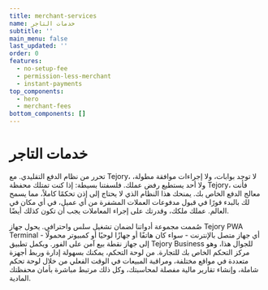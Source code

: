 ```yaml
---
title: merchant-services
name: خدمات التاجر
subtitle: ''
main_menu: false
last_updated: ''
order: 0
features:
  - no-setup-fee
  - permission-less-merchant
  - instant-payments
top_components:
  - hero
  - merchant-fees
bottom_components: []
---
```

# خدمات التاجر

تحرر من نظام الدفع التقليدي. مع Tejory، لا توجد بوابات، ولا إجراءات موافقة مطولة، ولا أحد يستطيع رفض عملك. فلسفتنا بسيطة: إذا كنت تمتلك محفظة Tejory، فأنت معالج الدفع الخاص بك. يمنحك هذا النظام الذي لا يحتاج إلى إذن تحكمًا كاملاً، مما يسمح لك بالبدء فورًا في قبول مدفوعات العملات المشفرة من أي عميل، في أي مكان في العالم. عملك ملكك، وقدرتك على إجراء المعاملات يجب أن تكون كذلك أيضًا.

صُممت مجموعة أدواتنا لضمان تشغيل سلس واحترافي. يحول جهاز Tejory PWA Terminal أي جهاز متصل بالإنترنت - سواء كان هاتفًا أو جهازًا لوحيًا أو كمبيوتر محمولًا - إلى جهاز نقطة بيع آمن على الفور. ويكمل تطبيق Tejory Business للجوال هذا، وهو مركز التحكم الخاص بك للتجارة. من لوحة التحكم، يمكنك بسهولة إدارة وربط أجهزة متعددة في مواقع مختلفة، ومراقبة المبيعات في الوقت الفعلي من خلال لوحة تحكم شاملة، وإنشاء تقارير مالية مفصلة لمحاسبتك، وكل ذلك مرتبط مباشرة بأمان محفظتك المادية.
